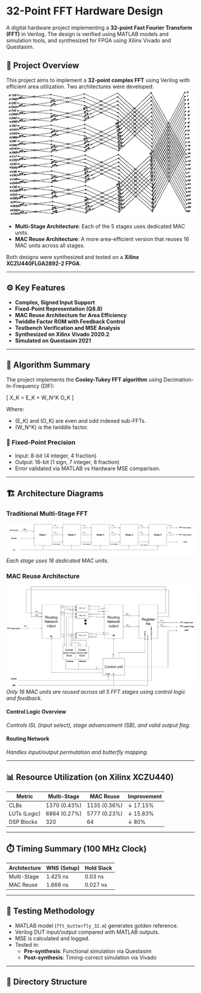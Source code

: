 # 32-Point FFT Hardware Design

A digital hardware project implementing a **32-point Fast Fourier Transform (FFT)** in Verilog. The design is verified using MATLAB models and simulation tools, and synthesized for FPGA using Xilinx Vivado and Questasim.

## 📌 Project Overview

This project aims to implement a **32-point complex FFT** using Verilog with efficient area utilization. Two architectures were developed:
![MAC Reuse Architecture](images/FFT.png) 

- **Multi-Stage Architecture**: Each of the 5 stages uses dedicated MAC units.
- **MAC Reuse Architecture**: A more area-efficient version that reuses 16 MAC units across all stages.

Both designs were synthesized and tested on a **Xilinx XCZU440FLGA2892-2 FPGA**.

---

## ⚙️ Key Features

- **Complex, Signed Input Support**
- **Fixed-Point Representation (Q8.8)**
- **MAC Reuse Architecture for Area Efficiency**
- **Twiddle Factor ROM with Feedback Control**
- **Testbench Verification and MSE Analysis**
- **Synthesized on Xilinx Vivado 2020.2**
- **Simulated on Questasim 2021**

---

## 🧠 Algorithm Summary

The project implements the **Cooley-Tukey FFT algorithm** using Decimation-In-Frequency (DIF):

\[
X_K = E_K + W_N^K O_K
\]

Where:
- \(E_K\) and \(O_K\) are even and odd indexed sub-FFTs.
- \(W_N^K\) is the twiddle factor.

### 📐 Fixed-Point Precision

- Input: 8-bit (4 integer, 4 fraction)
- Output: 16-bit (1 sign, 7 integer, 8 fraction)
- Error validated via MATLAB vs Hardware MSE comparison.

---

## 🏗️ Architecture Diagrams

### Traditional Multi-Stage FFT
![Multi-Stage Architecture](images/Multi_stage.png)  
*Each stage uses 16 dedicated MAC units.*

### MAC Reuse Architecture
![MAC Reuse Architecture](images/FFT_reuse.png)  
*Only 16 MAC units are reused across all 5 FFT stages using control logic and feedback.*

#### Control Logic Overview

*Controls ISL (input select), stage advancement (SB), and valid output flag.*

#### Routing Network

*Handles input/output permutation and butterfly mapping.*

---

## 📊 Resource Utilization (on Xilinx XCZU440)

| Metric           | Multi-Stage    | MAC Reuse     | Improvement |
|------------------|----------------|---------------|-------------|
| CLBs             | 1370 (0.43%)   | 1135 (0.36%)  | ↓ 17.15%    |
| LUTs (Logic)     | 6864 (0.27%)   | 5777 (0.23%)  | ↓ 15.83%    |
| DSP Blocks       | 320            | 64            | ↓ 80%       |

---

## ⏱️ Timing Summary (100 MHz Clock)

| Architecture     | WNS (Setup) | Hold Slack |
|------------------|-------------|------------|
| Multi-Stage      | 1.425 ns    | 0.03 ns    |
| MAC Reuse        | 1.666 ns    | 0.027 ns   |

---

## 🧪 Testing Methodology

- MATLAB model (`fft_butterfly_32.m`) generates golden reference.
- Verilog DUT input/output compared with MATLAB outputs.
- MSE is calculated and logged.
- Tested in:
  - **Pre-synthesis**: Functional simulation via Questasim
  - **Post-synthesis**: Timing-correct simulation via Vivado

---

## 📁 Directory Structure

